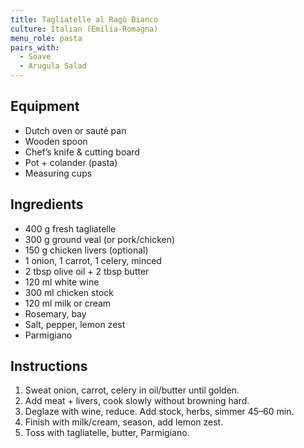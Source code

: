 ```yaml
---
title: Tagliatelle al Ragù Bianco
culture: Italian (Emilia-Romagna)
menu_role: pasta
pairs_with:
  - Soave
  - Arugula Salad
---
```


## Equipment
- Dutch oven or sauté pan
- Wooden spoon
- Chef’s knife & cutting board
- Pot + colander (pasta)
- Measuring cups

## Ingredients
- 400 g fresh tagliatelle
- 300 g ground veal (or pork/chicken)
- 150 g chicken livers (optional)
- 1 onion, 1 carrot, 1 celery, minced
- 2 tbsp olive oil + 2 tbsp butter
- 120 ml white wine
- 300 ml chicken stock
- 120 ml milk or cream
- Rosemary, bay
- Salt, pepper, lemon zest
- Parmigiano

## Instructions
1. Sweat onion, carrot, celery in oil/butter until golden.
2. Add meat + livers, cook slowly without browning hard.
3. Deglaze with wine, reduce. Add stock, herbs, simmer 45–60 min.
4. Finish with milk/cream, season, add lemon zest.
5. Toss with tagliatelle, butter, Parmigiano.
